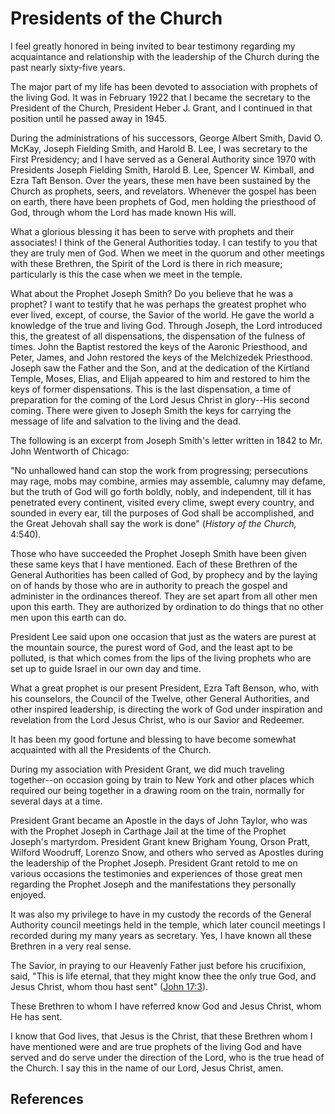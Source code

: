 # Presidents of the Church

I feel greatly honored in being invited to bear testimony regarding my
acquaintance and relationship with the leadership of the Church during the
past nearly sixty-five years.

The major part of my life has been devoted to association with prophets of the
living God. It was in February 1922 that I became the secretary to the
President of the Church, President Heber J. Grant, and I continued in that
position until he passed away in 1945.

During the administrations of his successors, George Albert Smith, David O.
McKay, Joseph Fielding Smith, and Harold B. Lee, I was secretary to the First
Presidency; and I have served as a General Authority since 1970 with
Presidents Joseph Fielding Smith, Harold B. Lee, Spencer W. Kimball, and Ezra
Taft Benson. Over the years, these men have been sustained by the Church as
prophets, seers, and revelators. Whenever the gospel has been on earth, there
have been prophets of God, men holding the priesthood of God, through whom the
Lord has made known His will.

What a glorious blessing it has been to serve with prophets and their
associates! I think of the General Authorities today. I can testify to you
that they are truly men of God. When we meet in the quorum and other meetings
with these Brethren, the Spirit of the Lord is there in rich measure;
particularly is this the case when we meet in the temple.

What about the Prophet Joseph Smith? Do you believe that he was a prophet? I
want to testify that he was perhaps the greatest prophet who ever lived,
except, of course, the Savior of the world. He gave the world a knowledge of
the true and living God. Through Joseph, the Lord introduced this, the
greatest of all dispensations, the dispensation of the fulness of times. John
the Baptist restored the keys of the Aaronic Priesthood, and Peter, James, and
John restored the keys of the Melchizedek Priesthood. Joseph saw the Father
and the Son, and at the dedication of the Kirtland Temple, Moses, Elias, and
Elijah appeared to him and restored to him the keys of former dispensations.
This is the last dispensation, a time of preparation for the coming of the
Lord Jesus Christ in glory--His second coming. There were given to Joseph
Smith the keys for carrying the message of life and salvation to the living
and the dead.

The following is an excerpt from Joseph Smith's letter written in 1842 to Mr.
John Wentworth of Chicago:

"No unhallowed hand can stop the work from progressing; persecutions may rage,
mobs may combine, armies may assemble, calumny may defame, but the truth of
God will go forth boldly, nobly, and independent, till it has penetrated every
continent, visited every clime, swept every country, and sounded in every ear,
till the purposes of God shall be accomplished, and the Great Jehovah shall
say the work is done" (_History of the Church,_ 4:540).

Those who have succeeded the Prophet Joseph Smith have been given these same
keys that I have mentioned. Each of these Brethren of the General Authorities
has been called of God, by prophecy and by the laying on of hands by those who
are in authority to preach the gospel and administer in the ordinances
thereof. They are set apart from all other men upon this earth. They are
authorized by ordination to do things that no other men upon this earth can
do.

President Lee said upon one occasion that just as the waters are purest at the
mountain source, the purest word of God, and the least apt to be polluted, is
that which comes from the lips of the living prophets who are set up to guide
Israel in our own day and time.

What a great prophet is our present President, Ezra Taft Benson, who, with his
counselors, the Council of the Twelve, other General Authorities, and other
inspired leadership, is directing the work of God under inspiration and
revelation from the Lord Jesus Christ, who is our Savior and Redeemer.

It has been my good fortune and blessing to have become somewhat acquainted
with all the Presidents of the Church.

During my association with President Grant, we did much traveling together--on
occasion going by train to New York and other places which required our being
together in a drawing room on the train, normally for several days at a time.

President Grant became an Apostle in the days of John Taylor, who was with the
Prophet Joseph in Carthage Jail at the time of the Prophet Joseph's martyrdom.
President Grant knew Brigham Young, Orson Pratt, Wilford Woodruff, Lorenzo
Snow, and others who served as Apostles during the leadership of the Prophet
Joseph. President Grant retold to me on various occasions the testimonies and
experiences of those great men regarding the Prophet Joseph and the
manifestations they personally enjoyed.

It was also my privilege to have in my custody the records of the General
Authority council meetings held in the temple, which later council meetings I
recorded during my many years as secretary. Yes, I have known all these
Brethren in a very real sense.

The Savior, in praying to our Heavenly Father just before his crucifixion,
said, "This is life eternal, that they might know thee the only true God, and
Jesus Christ, whom thou hast sent" ([John
17:3](/scriptures/nt/john/17.3?lang=eng#2)).

These Brethren to whom I have referred know God and Jesus Christ, whom He has
sent.

I know that God lives, that Jesus is the Christ, that these Brethren whom I
have mentioned were and are true prophets of the living God and have served
and do serve under the direction of the Lord, who is the true head of the
Church. I say this in the name of our Lord, Jesus Christ, amen.

## References

